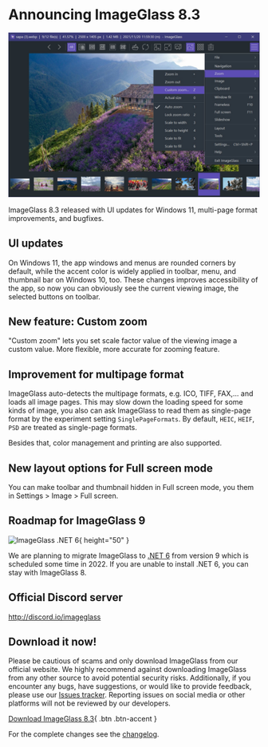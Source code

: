 # Announcing ImageGlass 8.3
![ImageGlass 8.3](https://github.com/ImageGlass/config/blob/main/screenshots/v8.3/8.3_1.jpg?raw=true)

ImageGlass 8.3 released with UI updates for Windows 11, multi-page format improvements, and bugfixes.

## UI updates
On Windows 11, the app windows and menus are rounded corners by default, while the accent color is widely applied in toolbar, menu, and thumbnail bar on Windows 10, too. These changes improves accessibility of the app, so now you can obviously see the current viewing image, the selected buttons on toolbar.


## New feature: Custom zoom
"Custom zoom" lets you set scale factor value of the viewing image a custom value. More flexible, more accurate for zooming feature.


## Improvement for multipage format
ImageGlass auto-detects the multipage formats, e.g. ICO, TIFF, FAX,... and loads all image pages. This may slow down the loading speed for some kinds of image, you also can ask ImageGlass to read them as single-page format by the experiment setting `SinglePageFormats`. By default, `HEIC`, `HEIF`, `PSD` are treated as single-page formats.

<Item key="SinglePageFormats" value="*.heic;*.heif;*.psd;" />

Besides that, color management and printing are also supported.


## New layout options for Full screen mode
You can make toolbar and thumbnail hidden in Full screen mode, you them in Settings > Image > Full screen.


## Roadmap for ImageGlass 9
![ImageGlass .NET 6](https://camo.githubusercontent.com/c66582a8272328b78111830b1a591b28833134cde390c393b6da86f9e3dd8f3e/68747470733a2f2f6b6f6e746578742e746563682f6170692f666c65782f6d65646961732f6f626a2d32323930){ height="50" }

We are planning to migrate ImageGlass to [.NET 6](https://devblogs.microsoft.com/dotnet/announcing-net-6/) from version 9 which is scheduled some time in 2022. If you are unable to install .NET 6, you can stay with ImageGlass 8.


## Official Discord server
http://discord.io/imageglass



## Download it now!
Please be cautious of scams and only download ImageGlass from our official website. We highly recommend against downloading ImageGlass from any other source to avoid potential security risks. Additionally, if you encounter any bugs, have suggestions, or would like to provide feedback, please use our [Issues tracker](https://github.com/d2phap/ImageGlass/issues). Reporting issues on social media or other platforms will not be reviewed by our developers.


[Download ImageGlass 8.3](https://imageglass.org/download){ .btn .btn-accent }


For the complete changes see the [changelog](https://github.com/d2phap/ImageGlass/releases/tag/8.3.11.21).

